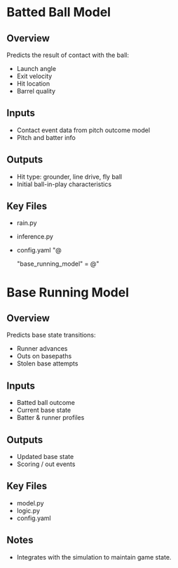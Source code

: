 # Batted Ball Model

## Overview

Predicts the result of contact with the ball:
- Launch angle
- Exit velocity
- Hit location
- Barrel quality

## Inputs
- Contact event data from pitch outcome model
- Pitch and batter info

## Outputs
- Hit type: grounder, line drive, fly ball
- Initial ball-in-play characteristics

## Key Files
- 	rain.py
- inference.py
- config.yaml
"@

    "base_running_model" = @"
# Base Running Model

## Overview

Predicts base state transitions:
- Runner advances
- Outs on basepaths
- Stolen base attempts

## Inputs
- Batted ball outcome
- Current base state
- Batter & runner profiles

## Outputs
- Updated base state
- Scoring / out events

## Key Files
- model.py
- logic.py
- config.yaml

## Notes
- Integrates with the simulation to maintain game state.
